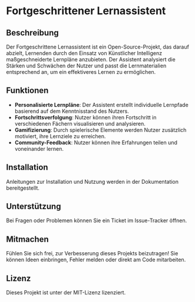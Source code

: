 # Fortgeschrittener Lernassistent

## Beschreibung
Der Fortgeschrittene Lernassistent ist ein Open-Source-Projekt, das darauf abzielt, Lernenden durch den Einsatz von Künstlicher Intelligenz maßgeschneiderte Lernpläne anzubieten. Der Assistent analysiert die Stärken und Schwächen der Nutzer und passt die Lernmaterialien entsprechend an, um ein effektiveres Lernen zu ermöglichen.

## Funktionen
- **Personalisierte Lernpläne**: Der Assistent erstellt individuelle Lernpfade basierend auf dem Kenntnisstand des Nutzers.
- **Fortschrittsverfolgung**: Nutzer können ihren Fortschritt in verschiedenen Fächern visualisieren und analysieren.
- **Gamifizierung**: Durch spielerische Elemente werden Nutzer zusätzlich motiviert, ihre Lernziele zu erreichen.
- **Community-Feedback**: Nutzer können ihre Erfahrungen teilen und voneinander lernen.

## Installation
Anleitungen zur Installation und Nutzung werden in der Dokumentation bereitgestellt.

## Unterstützung
Bei Fragen oder Problemen können Sie ein Ticket im Issue-Tracker öffnen.

## Mitmachen
Fühlen Sie sich frei, zur Verbesserung dieses Projekts beizutragen! Sie können Ideen einbringen, Fehler melden oder direkt am Code mitarbeiten.

## Lizenz
Dieses Projekt ist unter der MIT-Lizenz lizenziert.
